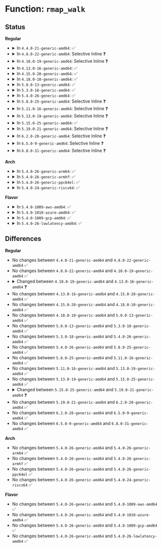 # Function: <code>rmap_walk</code>

## Status
<b>Regular</b>
<ul>
<li>
<details>
<summary>In <code>4.4.0-21-generic-amd64</code>: ✅</summary>

```c
int rmap_walk(struct page * page, struct rmap_walk_control * rwc)
```

```json
{
  "name": "rmap_walk",
  "collision_type": "Unique Global",
  "inline_type": "No",
  "funcs": [
    {
      "addr": 18446744071580729120,
      "name": "rmap_walk",
      "external": true,
      "loc": "mm/rmap.c:1663",
      "file": "mm/rmap.c",
      "inline": "seen, unknown",
      "caller_inline": [],
      "caller_func": [
        "mm/rmap.c:page_referenced",
        "mm/rmap.c:page_referenced",
        "mm/rmap.c:try_to_unmap",
        "mm/rmap.c:try_to_munlock",
        "mm/migrate.c:migrate_pages",
        "mm/migrate.c:migrate_pages"
      ]
    }
  ],
  "symbols": [
    {
      "addr": 18446744071580729120,
      "name": "rmap_walk",
      "section": ".text",
      "bind": "STB_GLOBAL",
      "size": 766
    }
  ]
}
```
</details>
</li>
<li>
<details>
<summary>In <code>4.8.0-22-generic-amd64</code>: Selective Inline ❓</summary>

```c
int rmap_walk(struct page * page, struct rmap_walk_control * rwc)
```

```json
{
  "name": "rmap_walk",
  "collision_type": "Unique Global",
  "inline_type": "Selective",
  "funcs": [
    {
      "addr": 18446744071580848384,
      "name": "rmap_walk",
      "external": true,
      "loc": "mm/rmap.c:1851",
      "file": "mm/rmap.c",
      "inline": "not declared, inlined",
      "caller_inline": [],
      "caller_func": [
        "mm/rmap.c:try_to_munlock",
        "mm/rmap.c:try_to_unmap",
        "mm/rmap.c:page_referenced",
        "mm/rmap.c:page_referenced",
        "mm/migrate.c:remove_migration_ptes"
      ]
    }
  ],
  "symbols": [
    {
      "addr": 18446744071580848384,
      "name": "rmap_walk",
      "section": ".text",
      "bind": "STB_GLOBAL",
      "size": 81
    }
  ]
}
```
</details>
</li>
<li>
<details>
<summary>In <code>4.10.0-19-generic-amd64</code>: Selective Inline ❓</summary>

```c
int rmap_walk(struct page * page, struct rmap_walk_control * rwc)
```

```json
{
  "name": "rmap_walk",
  "collision_type": "Unique Global",
  "inline_type": "Selective",
  "funcs": [
    {
      "addr": 18446744071580918864,
      "name": "rmap_walk",
      "external": true,
      "loc": "mm/rmap.c:1850",
      "file": "mm/rmap.c",
      "inline": "not declared, inlined",
      "caller_inline": [],
      "caller_func": [
        "mm/rmap.c:try_to_munlock",
        "mm/rmap.c:try_to_unmap",
        "mm/rmap.c:page_referenced",
        "mm/rmap.c:page_referenced",
        "mm/migrate.c:remove_migration_ptes"
      ]
    }
  ],
  "symbols": [
    {
      "addr": 18446744071580918864,
      "name": "rmap_walk",
      "section": ".text",
      "bind": "STB_GLOBAL",
      "size": 81
    }
  ]
}
```
</details>
</li>
<li>
<details>
<summary>In <code>4.13.0-16-generic-amd64</code>: ✅</summary>

```c
void rmap_walk(struct page * page, struct rmap_walk_control * rwc)
```

```json
{
  "name": "rmap_walk",
  "collision_type": "Unique Global",
  "inline_type": "No",
  "funcs": [
    {
      "addr": 18446744071580963136,
      "name": "rmap_walk",
      "external": true,
      "loc": "mm/rmap.c:1758",
      "file": "mm/rmap.c",
      "inline": "seen, unknown",
      "caller_inline": [],
      "caller_func": [
        "mm/rmap.c:try_to_munlock",
        "mm/rmap.c:try_to_unmap",
        "mm/rmap.c:page_referenced",
        "mm/rmap.c:page_referenced",
        "mm/migrate.c:remove_migration_ptes"
      ]
    }
  ],
  "symbols": [
    {
      "addr": 18446744071580963136,
      "name": "rmap_walk",
      "section": ".text",
      "bind": "STB_GLOBAL",
      "size": 81
    }
  ]
}
```
</details>
</li>
<li>
<details>
<summary>In <code>4.15.0-20-generic-amd64</code>: ✅</summary>

```c
void rmap_walk(struct page * page, struct rmap_walk_control * rwc)
```

```json
{
  "name": "rmap_walk",
  "collision_type": "Unique Global",
  "inline_type": "No",
  "funcs": [
    {
      "addr": 18446744071581065456,
      "name": "rmap_walk",
      "external": true,
      "loc": "mm/rmap.c:1843",
      "file": "mm/rmap.c",
      "inline": "seen, unknown",
      "caller_inline": [],
      "caller_func": [
        "mm/rmap.c:try_to_munlock",
        "mm/rmap.c:try_to_unmap",
        "mm/rmap.c:page_referenced",
        "mm/rmap.c:page_referenced",
        "mm/migrate.c:remove_migration_ptes"
      ]
    }
  ],
  "symbols": [
    {
      "addr": 18446744071581065456,
      "name": "rmap_walk",
      "section": ".text",
      "bind": "STB_GLOBAL",
      "size": 81
    }
  ]
}
```
</details>
</li>
<li>
<details>
<summary>In <code>4.18.0-10-generic-amd64</code>: ✅</summary>

```c
void rmap_walk(struct page * page, struct rmap_walk_control * rwc)
```

```json
{
  "name": "rmap_walk",
  "collision_type": "Unique Global",
  "inline_type": "No",
  "funcs": [
    {
      "addr": 18446744071581204400,
      "name": "rmap_walk",
      "external": true,
      "loc": "mm/rmap.c:1861",
      "file": "mm/rmap.c",
      "inline": "seen, unknown",
      "caller_inline": [],
      "caller_func": [
        "mm/rmap.c:try_to_munlock",
        "mm/rmap.c:try_to_unmap",
        "mm/rmap.c:page_referenced",
        "mm/rmap.c:page_referenced",
        "mm/migrate.c:remove_migration_ptes"
      ]
    }
  ],
  "symbols": [
    {
      "addr": 18446744071581204400,
      "name": "rmap_walk",
      "section": ".text",
      "bind": "STB_GLOBAL",
      "size": 81
    }
  ]
}
```
</details>
</li>
<li>
<details>
<summary>In <code>5.0.0-13-generic-amd64</code>: ✅</summary>

```c
void rmap_walk(struct page * page, struct rmap_walk_control * rwc)
```

```json
{
  "name": "rmap_walk",
  "collision_type": "Unique Global",
  "inline_type": "No",
  "funcs": [
    {
      "addr": 18446744071581288112,
      "name": "rmap_walk",
      "external": true,
      "loc": "mm/rmap.c:1896",
      "file": "mm/rmap.c",
      "inline": "seen, unknown",
      "caller_inline": [],
      "caller_func": [
        "mm/rmap.c:try_to_munlock",
        "mm/rmap.c:try_to_unmap",
        "mm/rmap.c:page_referenced",
        "mm/rmap.c:page_referenced",
        "mm/migrate.c:remove_migration_ptes"
      ]
    }
  ],
  "symbols": [
    {
      "addr": 18446744071581288112,
      "name": "rmap_walk",
      "section": ".text",
      "bind": "STB_GLOBAL",
      "size": 81
    }
  ]
}
```
</details>
</li>
<li>
<details>
<summary>In <code>5.3.0-18-generic-amd64</code>: ✅</summary>

```c
void rmap_walk(struct page * page, struct rmap_walk_control * rwc)
```

```json
{
  "name": "rmap_walk",
  "collision_type": "Unique Global",
  "inline_type": "No",
  "funcs": [
    {
      "addr": 18446744071581362528,
      "name": "rmap_walk",
      "external": true,
      "loc": "mm/rmap.c:1906",
      "file": "mm/rmap.c",
      "inline": "seen, unknown",
      "caller_inline": [],
      "caller_func": [
        "mm/rmap.c:try_to_munlock",
        "mm/rmap.c:try_to_unmap",
        "mm/rmap.c:page_referenced",
        "mm/rmap.c:page_referenced",
        "mm/migrate.c:remove_migration_ptes"
      ]
    }
  ],
  "symbols": [
    {
      "addr": 18446744071581362528,
      "name": "rmap_walk",
      "section": ".text",
      "bind": "STB_GLOBAL",
      "size": 81
    }
  ]
}
```
</details>
</li>
<li>
<details>
<summary>In <code>5.4.0-26-generic-amd64</code>: ✅</summary>

```c
void rmap_walk(struct page * page, struct rmap_walk_control * rwc)
```

```json
{
  "name": "rmap_walk",
  "collision_type": "Unique Global",
  "inline_type": "No",
  "funcs": [
    {
      "addr": 18446744071581422208,
      "name": "rmap_walk",
      "external": true,
      "loc": "mm/rmap.c:1906",
      "file": "mm/rmap.c",
      "inline": "seen, unknown",
      "caller_inline": [],
      "caller_func": [
        "mm/rmap.c:try_to_munlock",
        "mm/rmap.c:try_to_unmap",
        "mm/rmap.c:page_referenced",
        "mm/rmap.c:page_referenced",
        "mm/migrate.c:remove_migration_ptes"
      ]
    }
  ],
  "symbols": [
    {
      "addr": 18446744071581422208,
      "name": "rmap_walk",
      "section": ".text",
      "bind": "STB_GLOBAL",
      "size": 81
    }
  ]
}
```
</details>
</li>
<li>
<details>
<summary>In <code>5.8.0-25-generic-amd64</code>: Selective Inline ❓</summary>

```c
void rmap_walk(struct page * page, struct rmap_walk_control * rwc)
```

```json
{
  "name": "rmap_walk",
  "collision_type": "Unique Global",
  "inline_type": "Selective",
  "funcs": [
    {
      "addr": 18446744071581621692,
      "name": "rmap_walk",
      "external": true,
      "loc": "mm/rmap.c:1944",
      "file": "mm/rmap.c",
      "inline": "not declared, inlined",
      "caller_inline": [
        "mm/rmap.c:try_to_munlock"
      ],
      "caller_func": [
        "mm/rmap.c:try_to_unmap",
        "mm/rmap.c:page_mkclean",
        "mm/rmap.c:page_referenced",
        "mm/rmap.c:page_referenced",
        "mm/migrate.c:migrate_vma_finalize",
        "mm/migrate.c:migrate_vma_unmap",
        "mm/migrate.c:__unmap_and_move"
      ]
    }
  ],
  "symbols": [
    {
      "addr": 18446744071581623984,
      "name": "rmap_walk",
      "section": ".text",
      "bind": "STB_GLOBAL",
      "size": 81
    }
  ]
}
```
</details>
</li>
<li>
<details>
<summary>In <code>5.11.0-16-generic-amd64</code>: Selective Inline ❓</summary>

```c
void rmap_walk(struct page * page, struct rmap_walk_control * rwc)
```

```json
{
  "name": "rmap_walk",
  "collision_type": "Unique Global",
  "inline_type": "Selective",
  "funcs": [
    {
      "addr": 18446744071581667900,
      "name": "rmap_walk",
      "external": true,
      "loc": "mm/rmap.c:1938",
      "file": "mm/rmap.c",
      "inline": "not declared, inlined",
      "caller_inline": [
        "mm/rmap.c:try_to_munlock"
      ],
      "caller_func": [
        "mm/rmap.c:try_to_unmap",
        "mm/rmap.c:page_mkclean",
        "mm/rmap.c:page_referenced",
        "mm/rmap.c:page_referenced",
        "mm/migrate.c:migrate_vma_finalize",
        "mm/migrate.c:migrate_vma_unmap",
        "mm/migrate.c:unmap_and_move_huge_page",
        "mm/migrate.c:__unmap_and_move"
      ]
    }
  ],
  "symbols": [
    {
      "addr": 18446744071581670224,
      "name": "rmap_walk",
      "section": ".text",
      "bind": "STB_GLOBAL",
      "size": 81
    }
  ]
}
```
</details>
</li>
<li>
<details>
<summary>In <code>5.13.0-19-generic-amd64</code>: Selective Inline ❓</summary>

```c
void rmap_walk(struct page * page, struct rmap_walk_control * rwc)
```

```json
{
  "name": "rmap_walk",
  "collision_type": "Unique Global",
  "inline_type": "Selective",
  "funcs": [
    {
      "addr": 18446744071581690124,
      "name": "rmap_walk",
      "external": true,
      "loc": "mm/rmap.c:1962",
      "file": "mm/rmap.c",
      "inline": "not declared, inlined",
      "caller_inline": [
        "mm/rmap.c:try_to_munlock"
      ],
      "caller_func": [
        "mm/rmap.c:try_to_unmap",
        "mm/rmap.c:page_mkclean",
        "mm/rmap.c:page_referenced",
        "mm/rmap.c:page_referenced",
        "mm/migrate.c:migrate_vma_finalize",
        "mm/migrate.c:migrate_vma_unmap",
        "mm/migrate.c:unmap_and_move_huge_page",
        "mm/migrate.c:__unmap_and_move"
      ]
    }
  ],
  "symbols": [
    {
      "addr": 18446744071581692448,
      "name": "rmap_walk",
      "section": ".text",
      "bind": "STB_GLOBAL",
      "size": 81
    }
  ]
}
```
</details>
</li>
<li>
<details>
<summary>In <code>5.15.0-25-generic-amd64</code>: ✅</summary>

```c
void rmap_walk(struct page * page, struct rmap_walk_control * rwc)
```

```json
{
  "name": "rmap_walk",
  "collision_type": "Unique Global",
  "inline_type": "No",
  "funcs": [
    {
      "addr": 18446744071581963840,
      "name": "rmap_walk",
      "external": true,
      "loc": "mm/rmap.c:2363",
      "file": "mm/rmap.c",
      "inline": "seen, unknown",
      "caller_inline": [],
      "caller_func": [
        "mm/rmap.c:make_device_exclusive_range",
        "mm/rmap.c:page_mlock",
        "mm/rmap.c:try_to_migrate",
        "mm/rmap.c:try_to_unmap",
        "mm/rmap.c:page_mkclean",
        "mm/rmap.c:page_referenced",
        "mm/rmap.c:page_referenced",
        "mm/rmap.c:page_referenced",
        "mm/migrate.c:migrate_vma_finalize",
        "mm/migrate.c:migrate_vma_unmap",
        "mm/migrate.c:unmap_and_move_huge_page",
        "mm/migrate.c:__unmap_and_move"
      ]
    }
  ],
  "symbols": [
    {
      "addr": 18446744071581963840,
      "name": "rmap_walk",
      "section": ".text",
      "bind": "STB_GLOBAL",
      "size": 81
    }
  ]
}
```
</details>
</li>
<li>
<details>
<summary>In <code>5.19.0-21-generic-amd64</code>: Selective Inline ❓</summary>

```c
void rmap_walk(struct folio * folio, struct rmap_walk_control * rwc)
```

```json
{
  "name": "rmap_walk",
  "collision_type": "Unique Global",
  "inline_type": "Selective",
  "funcs": [
    {
      "addr": 18446744071582367982,
      "name": "rmap_walk",
      "external": true,
      "loc": "mm/rmap.c:2500",
      "file": "mm/rmap.c",
      "inline": "not declared, inlined",
      "caller_inline": [
        "mm/rmap.c:make_device_exclusive_range",
        "mm/rmap.c:make_device_exclusive_range",
        "mm/rmap.c:try_to_migrate",
        "mm/rmap.c:try_to_migrate",
        "mm/rmap.c:try_to_unmap",
        "mm/rmap.c:try_to_unmap",
        "mm/rmap.c:folio_mkclean",
        "mm/rmap.c:folio_mkclean",
        "mm/rmap.c:folio_referenced",
        "mm/rmap.c:folio_referenced"
      ],
      "caller_func": [
        "mm/migrate.c:unmap_and_move_huge_page",
        "mm/page_idle.c:page_idle_clear_pte_refs",
        "mm/page_idle.c:page_idle_clear_pte_refs"
      ]
    }
  ],
  "symbols": [
    {
      "addr": 18446744071582383904,
      "name": "rmap_walk",
      "section": ".text",
      "bind": "STB_GLOBAL",
      "size": 88
    }
  ]
}
```
</details>
</li>
<li>
<details>
<summary>In <code>6.2.0-20-generic-amd64</code>: Selective Inline ❓</summary>

```c
void rmap_walk(struct folio * folio, struct rmap_walk_control * rwc)
```

```json
{
  "name": "rmap_walk",
  "collision_type": "Unique Global",
  "inline_type": "Selective",
  "funcs": [
    {
      "addr": 18446744071582873182,
      "name": "rmap_walk",
      "external": true,
      "loc": "mm/rmap.c:2514",
      "file": "mm/rmap.c",
      "inline": "not declared, inlined",
      "caller_inline": [
        "mm/rmap.c:make_device_exclusive_range",
        "mm/rmap.c:make_device_exclusive_range",
        "mm/rmap.c:try_to_migrate",
        "mm/rmap.c:try_to_migrate",
        "mm/rmap.c:try_to_unmap",
        "mm/rmap.c:try_to_unmap",
        "mm/rmap.c:folio_mkclean",
        "mm/rmap.c:folio_mkclean",
        "mm/rmap.c:folio_referenced",
        "mm/rmap.c:folio_referenced"
      ],
      "caller_func": [
        "mm/migrate.c:unmap_and_move_huge_page",
        "mm/page_idle.c:page_idle_clear_pte_refs",
        "mm/page_idle.c:page_idle_clear_pte_refs"
      ]
    }
  ],
  "symbols": [
    {
      "addr": 18446744071582887520,
      "name": "rmap_walk",
      "section": ".text",
      "bind": "STB_GLOBAL",
      "size": 88
    }
  ]
}
```
</details>
</li>
<li>
<details>
<summary>In <code>6.5.0-9-generic-amd64</code>: Selective Inline ❓</summary>

```c
void rmap_walk(struct folio * folio, struct rmap_walk_control * rwc)
```

```json
{
  "name": "rmap_walk",
  "collision_type": "Unique Global",
  "inline_type": "Selective",
  "funcs": [
    {
      "addr": 18446744071583087467,
      "name": "rmap_walk",
      "external": true,
      "loc": "mm/rmap.c:2512",
      "file": "mm/rmap.c",
      "inline": "not declared, inlined",
      "caller_inline": [
        "mm/rmap.c:make_device_exclusive_range",
        "mm/rmap.c:make_device_exclusive_range",
        "mm/rmap.c:try_to_migrate",
        "mm/rmap.c:try_to_migrate",
        "mm/rmap.c:try_to_unmap",
        "mm/rmap.c:try_to_unmap",
        "mm/rmap.c:folio_mkclean",
        "mm/rmap.c:folio_mkclean",
        "mm/rmap.c:folio_referenced",
        "mm/rmap.c:folio_referenced"
      ],
      "caller_func": [
        "mm/migrate.c:migrate_pages_batch",
        "mm/migrate.c:unmap_and_move_huge_page",
        "mm/migrate.c:migrate_folio_undo_src",
        "mm/page_idle.c:page_idle_clear_pte_refs",
        "mm/page_idle.c:page_idle_clear_pte_refs"
      ]
    }
  ],
  "symbols": [
    {
      "addr": 18446744071583102368,
      "name": "rmap_walk",
      "section": ".text",
      "bind": "STB_GLOBAL",
      "size": 87
    }
  ]
}
```
</details>
</li>
<li>
<details>
<summary>In <code>6.8.0-31-generic-amd64</code>: Selective Inline ❓</summary>

```c
void rmap_walk(struct folio * folio, struct rmap_walk_control * rwc)
```

```json
{
  "name": "rmap_walk",
  "collision_type": "Unique Global",
  "inline_type": "Selective",
  "funcs": [
    {
      "addr": 18446744071583269925,
      "name": "rmap_walk",
      "external": true,
      "loc": "mm/rmap.c:2671",
      "file": "mm/rmap.c",
      "inline": "not declared, inlined",
      "caller_inline": [
        "mm/rmap.c:make_device_exclusive_range",
        "mm/rmap.c:make_device_exclusive_range",
        "mm/rmap.c:try_to_migrate",
        "mm/rmap.c:try_to_migrate",
        "mm/rmap.c:try_to_unmap",
        "mm/rmap.c:try_to_unmap",
        "mm/rmap.c:folio_mkclean",
        "mm/rmap.c:folio_mkclean",
        "mm/rmap.c:folio_referenced",
        "mm/rmap.c:folio_referenced"
      ],
      "caller_func": [
        "mm/migrate.c:migrate_pages_batch",
        "mm/migrate.c:unmap_and_move_huge_page",
        "mm/migrate.c:migrate_folio_undo_src",
        "mm/page_idle.c:page_idle_clear_pte_refs",
        "mm/page_idle.c:page_idle_clear_pte_refs"
      ]
    }
  ],
  "symbols": [
    {
      "addr": 18446744071583285168,
      "name": "rmap_walk",
      "section": ".text",
      "bind": "STB_GLOBAL",
      "size": 87
    }
  ]
}
```
</details>
</li>
</ul>
<b>Arch</b>
<ul>
<li>
<details>
<summary>In <code>5.4.0-26-generic-arm64</code>: ✅</summary>

```c
void rmap_walk(struct page * page, struct rmap_walk_control * rwc)
```

```json
{
  "name": "rmap_walk",
  "collision_type": "Unique Global",
  "inline_type": "No",
  "funcs": [
    {
      "addr": 18446603336492822792,
      "name": "rmap_walk",
      "external": true,
      "loc": "mm/rmap.c:1906",
      "file": "mm/rmap.c",
      "inline": "seen, unknown",
      "caller_inline": [],
      "caller_func": [
        "mm/rmap.c:try_to_munlock",
        "mm/rmap.c:try_to_unmap",
        "mm/rmap.c:page_referenced",
        "mm/rmap.c:page_referenced",
        "mm/rmap.c:page_referenced",
        "mm/migrate.c:migrate_pages",
        "mm/migrate.c:migrate_pages"
      ]
    }
  ],
  "symbols": [
    {
      "addr": 18446603336492822792,
      "name": "rmap_walk",
      "section": ".text",
      "bind": "STB_GLOBAL",
      "size": 160
    }
  ]
}
```
</details>
</li>
<li>
<details>
<summary>In <code>5.4.0-26-generic-armhf</code>: ✅</summary>

```c
void rmap_walk(struct page * page, struct rmap_walk_control * rwc)
```

```json
{
  "name": "rmap_walk",
  "collision_type": "Unique Global",
  "inline_type": "No",
  "funcs": [
    {
      "addr": 3226629476,
      "name": "rmap_walk",
      "external": true,
      "loc": "mm/rmap.c:1906",
      "file": "mm/rmap.c",
      "inline": "seen, unknown",
      "caller_inline": [],
      "caller_func": [
        "mm/rmap.c:try_to_munlock",
        "mm/rmap.c:try_to_unmap",
        "mm/rmap.c:page_referenced",
        "mm/rmap.c:page_referenced",
        "mm/migrate.c:remove_migration_ptes"
      ]
    }
  ],
  "symbols": [
    {
      "addr": 3226629476,
      "name": "rmap_walk",
      "section": ".text",
      "bind": "STB_GLOBAL",
      "size": 108
    }
  ]
}
```
</details>
</li>
<li>
<details>
<summary>In <code>5.4.0-26-generic-ppc64el</code>: ✅</summary>

```c
void rmap_walk(struct page * page, struct rmap_walk_control * rwc)
```

```json
{
  "name": "rmap_walk",
  "collision_type": "Unique Global",
  "inline_type": "No",
  "funcs": [
    {
      "addr": 13835058055286206816,
      "name": "rmap_walk",
      "external": true,
      "loc": "mm/rmap.c:1906",
      "file": "mm/rmap.c",
      "inline": "seen, unknown",
      "caller_inline": [],
      "caller_func": [
        "mm/rmap.c:try_to_munlock",
        "mm/rmap.c:try_to_unmap",
        "mm/rmap.c:page_mkclean",
        "mm/rmap.c:page_referenced",
        "mm/rmap.c:page_referenced",
        "mm/rmap.c:page_referenced",
        "mm/rmap.c:page_referenced",
        "mm/migrate.c:remove_migration_ptes"
      ]
    }
  ],
  "symbols": [
    {
      "addr": 13835058055286206816,
      "name": "rmap_walk",
      "section": ".text",
      "bind": "STB_GLOBAL",
      "size": 168
    }
  ]
}
```
</details>
</li>
<li>
<details>
<summary>In <code>5.4.0-24-generic-riscv64</code>: ✅</summary>

```c
void rmap_walk(struct page * page, struct rmap_walk_control * rwc)
```

```json
{
  "name": "rmap_walk",
  "collision_type": "Unique Global",
  "inline_type": "No",
  "funcs": [
    {
      "addr": 18446743936272780074,
      "name": "rmap_walk",
      "external": true,
      "loc": "mm/rmap.c:1906",
      "file": "mm/rmap.c",
      "inline": "seen, unknown",
      "caller_inline": [],
      "caller_func": [
        "mm/rmap.c:try_to_munlock",
        "mm/rmap.c:try_to_unmap",
        "mm/rmap.c:page_referenced",
        "mm/rmap.c:page_referenced",
        "mm/rmap.c:page_referenced",
        "mm/rmap.c:page_referenced",
        "mm/migrate.c:migrate_pages"
      ]
    }
  ],
  "symbols": [
    {
      "addr": 18446743936272780074,
      "name": "rmap_walk",
      "section": ".text",
      "bind": "STB_GLOBAL",
      "size": 144
    }
  ]
}
```
</details>
</li>
</ul>
<b>Flavor</b>
<ul>
<li>
<details>
<summary>In <code>5.4.0-1009-aws-amd64</code>: ✅</summary>

```c
void rmap_walk(struct page * page, struct rmap_walk_control * rwc)
```

```json
{
  "name": "rmap_walk",
  "collision_type": "Unique Global",
  "inline_type": "No",
  "funcs": [
    {
      "addr": 18446744071581391056,
      "name": "rmap_walk",
      "external": true,
      "loc": "mm/rmap.c:1906",
      "file": "mm/rmap.c",
      "inline": "seen, unknown",
      "caller_inline": [],
      "caller_func": [
        "mm/rmap.c:try_to_munlock",
        "mm/rmap.c:try_to_unmap",
        "mm/rmap.c:page_referenced",
        "mm/rmap.c:page_referenced",
        "mm/migrate.c:remove_migration_ptes"
      ]
    }
  ],
  "symbols": [
    {
      "addr": 18446744071581391056,
      "name": "rmap_walk",
      "section": ".text",
      "bind": "STB_GLOBAL",
      "size": 81
    }
  ]
}
```
</details>
</li>
<li>
<details>
<summary>In <code>5.4.0-1010-azure-amd64</code>: ✅</summary>

```c
void rmap_walk(struct page * page, struct rmap_walk_control * rwc)
```

```json
{
  "name": "rmap_walk",
  "collision_type": "Unique Global",
  "inline_type": "No",
  "funcs": [
    {
      "addr": 18446744071581333760,
      "name": "rmap_walk",
      "external": true,
      "loc": "mm/rmap.c:1906",
      "file": "mm/rmap.c",
      "inline": "seen, unknown",
      "caller_inline": [],
      "caller_func": [
        "mm/rmap.c:try_to_munlock",
        "mm/rmap.c:try_to_unmap",
        "mm/rmap.c:page_referenced",
        "mm/rmap.c:page_referenced",
        "mm/migrate.c:remove_migration_ptes"
      ]
    }
  ],
  "symbols": [
    {
      "addr": 18446744071581333760,
      "name": "rmap_walk",
      "section": ".text",
      "bind": "STB_GLOBAL",
      "size": 81
    }
  ]
}
```
</details>
</li>
<li>
<details>
<summary>In <code>5.4.0-1009-gcp-amd64</code>: ✅</summary>

```c
void rmap_walk(struct page * page, struct rmap_walk_control * rwc)
```

```json
{
  "name": "rmap_walk",
  "collision_type": "Unique Global",
  "inline_type": "No",
  "funcs": [
    {
      "addr": 18446744071581382256,
      "name": "rmap_walk",
      "external": true,
      "loc": "mm/rmap.c:1906",
      "file": "mm/rmap.c",
      "inline": "seen, unknown",
      "caller_inline": [],
      "caller_func": [
        "mm/rmap.c:try_to_munlock",
        "mm/rmap.c:try_to_unmap",
        "mm/rmap.c:page_referenced",
        "mm/rmap.c:page_referenced",
        "mm/migrate.c:remove_migration_ptes"
      ]
    }
  ],
  "symbols": [
    {
      "addr": 18446744071581382256,
      "name": "rmap_walk",
      "section": ".text",
      "bind": "STB_GLOBAL",
      "size": 81
    }
  ]
}
```
</details>
</li>
<li>
<details>
<summary>In <code>5.4.0-26-lowlatency-amd64</code>: ✅</summary>

```c
void rmap_walk(struct page * page, struct rmap_walk_control * rwc)
```

```json
{
  "name": "rmap_walk",
  "collision_type": "Unique Global",
  "inline_type": "No",
  "funcs": [
    {
      "addr": 18446744071581446144,
      "name": "rmap_walk",
      "external": true,
      "loc": "mm/rmap.c:1906",
      "file": "mm/rmap.c",
      "inline": "seen, unknown",
      "caller_inline": [],
      "caller_func": [
        "mm/rmap.c:try_to_munlock",
        "mm/rmap.c:try_to_unmap",
        "mm/rmap.c:page_referenced",
        "mm/rmap.c:page_referenced",
        "mm/migrate.c:remove_migration_ptes"
      ]
    }
  ],
  "symbols": [
    {
      "addr": 18446744071581446144,
      "name": "rmap_walk",
      "section": ".text",
      "bind": "STB_GLOBAL",
      "size": 81
    }
  ]
}
```
</details>
</li>
</ul>

## Differences
<b>Regular</b>
<ul>
<li>
No changes between <code>4.4.0-21-generic-amd64</code> and <code>4.8.0-22-generic-amd64</code> ✅
</li>
<li>
No changes between <code>4.8.0-22-generic-amd64</code> and <code>4.10.0-19-generic-amd64</code> ✅
</li>
<li>
<details>
<summary>Changed between <code>4.10.0-19-generic-amd64</code> and <code>4.13.0-16-generic-amd64</code> ❓</summary>
<ul>
<li>
<b>Return type changed. </b>
<code>int</code> ➡️ <code>void</code>
</li>
</ul>
</details>
</li>
<li>
No changes between <code>4.13.0-16-generic-amd64</code> and <code>4.15.0-20-generic-amd64</code> ✅
</li>
<li>
No changes between <code>4.15.0-20-generic-amd64</code> and <code>4.18.0-10-generic-amd64</code> ✅
</li>
<li>
No changes between <code>4.18.0-10-generic-amd64</code> and <code>5.0.0-13-generic-amd64</code> ✅
</li>
<li>
No changes between <code>5.0.0-13-generic-amd64</code> and <code>5.3.0-18-generic-amd64</code> ✅
</li>
<li>
No changes between <code>5.3.0-18-generic-amd64</code> and <code>5.4.0-26-generic-amd64</code> ✅
</li>
<li>
No changes between <code>5.4.0-26-generic-amd64</code> and <code>5.8.0-25-generic-amd64</code> ✅
</li>
<li>
No changes between <code>5.8.0-25-generic-amd64</code> and <code>5.11.0-16-generic-amd64</code> ✅
</li>
<li>
No changes between <code>5.11.0-16-generic-amd64</code> and <code>5.13.0-19-generic-amd64</code> ✅
</li>
<li>
No changes between <code>5.13.0-19-generic-amd64</code> and <code>5.15.0-25-generic-amd64</code> ✅
</li>
<li>
<details>
<summary>Changed between <code>5.15.0-25-generic-amd64</code> and <code>5.19.0-21-generic-amd64</code> ❓</summary>
<ul>
<li>
<b>Param added. </b>
<code>struct folio * folio</code>
</li>
<li>
<b>Param removed. </b>
<code>struct page * page</code>
</li>
</ul>
</details>
</li>
<li>
No changes between <code>5.19.0-21-generic-amd64</code> and <code>6.2.0-20-generic-amd64</code> ✅
</li>
<li>
No changes between <code>6.2.0-20-generic-amd64</code> and <code>6.5.0-9-generic-amd64</code> ✅
</li>
<li>
No changes between <code>6.5.0-9-generic-amd64</code> and <code>6.8.0-31-generic-amd64</code> ✅
</li>
</ul>
<b>Arch</b>
<ul>
<li>
No changes between <code>5.4.0-26-generic-amd64</code> and <code>5.4.0-26-generic-arm64</code> ✅
</li>
<li>
No changes between <code>5.4.0-26-generic-amd64</code> and <code>5.4.0-26-generic-armhf</code> ✅
</li>
<li>
No changes between <code>5.4.0-26-generic-amd64</code> and <code>5.4.0-26-generic-ppc64el</code> ✅
</li>
<li>
No changes between <code>5.4.0-26-generic-amd64</code> and <code>5.4.0-24-generic-riscv64</code> ✅
</li>
</ul>
<b>Flavor</b>
<ul>
<li>
No changes between <code>5.4.0-26-generic-amd64</code> and <code>5.4.0-1009-aws-amd64</code> ✅
</li>
<li>
No changes between <code>5.4.0-26-generic-amd64</code> and <code>5.4.0-1010-azure-amd64</code> ✅
</li>
<li>
No changes between <code>5.4.0-26-generic-amd64</code> and <code>5.4.0-1009-gcp-amd64</code> ✅
</li>
<li>
No changes between <code>5.4.0-26-generic-amd64</code> and <code>5.4.0-26-lowlatency-amd64</code> ✅
</li>
</ul>
